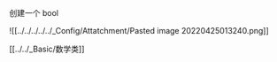 创建一个 bool

![[../../../../../_Config/Attatchment/Pasted image 20220425013240.png]]


[[../../_Basic/数学类]]